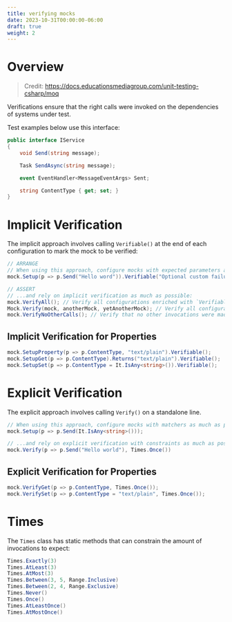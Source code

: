 ```yaml
---
title: verifying mocks
date: 2023-10-31T00:00:00-06:00
draft: true
weight: 2
---
```


# Overview
> Credit: https://docs.educationsmediagroup.com/unit-testing-csharp/moq

Verifications ensure that the right calls were invoked on the dependencies of systems under test.

Test examples below use this interface:
```cs
public interface IService 
{
    void Send(string message);

    Task SendAsync(string message);

    event EventHandler<MessageEventArgs> Sent;

    string ContentType { get; set; }
}
```

# Implicit Verification
The implicit approach involves calling `Verifiable()` at the end of each configuration to mark the mock to be verified:
```cs
// ARRANGE
// When using this approach, configure mocks with expected parameters as much as possible...
mock.Setup(p => p.Send("Hello word")).Verifiable("Optional custom failure message");

// ASSERT
// ...and rely on implicit verification as much as possible:
mock.VerifyAll(); // Verify all configurations enriched with `Verifiable()` on a single mock were invoked
Mock.Verify(mock, anotherMock, yetAnotherMock); // Verify all configurations enriched with `Verifiable()` on several mocks were invoked
mock.VerifyNoOtherCalls(); // Verify that no other invocations were made other than those already verified
```

## Implicit Verification for Properties
```cs
mock.SetupProperty(p => p.ContentType, "text/plain").Verifiable();
mock.SetupGet(p => p.ContentType).Returns("text/plain").Verifiable();
mock.SetupSet(p => p.ContentType = It.IsAny<string>()).Verifiable();
```

# Explicit Verification
The explicit approach involves calling `Verify()` on a standalone line. 
```cs
// When using this approach, configure mocks with matchers as much as possible...
mock.Setup(p => p.Send(It.IsAny<string>()));

// ...and rely on explicit verification with constraints as much as possible:
mock.Verify(p => p.Send("Hello world"), Times.Once())
```

## Explicit Verification for Properties
```cs
mock.VerifyGet(p => p.ContentType, Times.Once());
mock.VerifySet(p => p.ContentType = "text/plain", Times.Once());
```

# Times
The `Times` class has static methods that can constrain the amount of invocations to expect:
```cs
Times.Exactly(3)
Times.AtLeast(3)
Times.AtMost(3)
Times.Between(3, 5, Range.Inclusive)
Times.Between(2, 4, Range.Exclusive)
Times.Never()
Times.Once()
Times.AtLeastOnce()
Times.AtMostOnce()
```